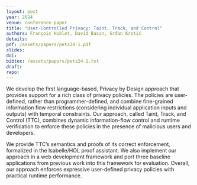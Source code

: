```yaml
---
layout: post
year: 2024
venue: conference paper
title: "User-Controlled Privacy: Taint, Track, and Control"
authors: François Hublet, David Basin, Srđan Krstić
details:
pdf: /assets/papers/pets24-1.pdf
slides:
doi: 
bibtex: /assets/papers/pets24-1.txt
draft:
repo: 
---
```



We develop the first language-based, Privacy by Design approach that provides support for a rich
class of privacy policies. The policies are user-defined, rather than programmer-defined, and
combine fine-grained information flow restrictions (considering individual application inputs and
outputs) with temporal constraints. Our approach, called Taint, Track, and Control (TTC), combines
dynamic information-flow control and runtime verification to enforce these policies in the
presence of malicious users and developers.

We provide TTC’s semantics and proofs of its correct enforcement, formalized in the Isabelle/HOL
proof assistant. We also implement our approach in a web development framework and port three 
baseline applications from previous work into this framework for evaluation. Overall, our approach 
enforces expressive user-defined privacy policies with practical runtime performance.
